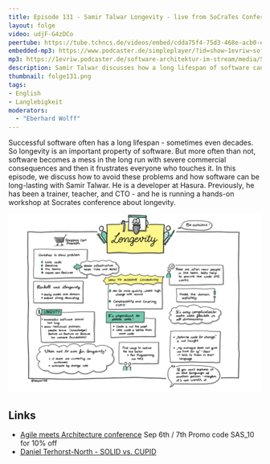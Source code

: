 ```yaml
---
title: Episode 131 - Samir Talwar Longevity - live from SoCraTes Conference
layout: folge
video: udjF-G4zDCo
peertube: https://tube.tchncs.de/videos/embed/cdda75f4-75d3-468e-acb0-eea172b8037d
embedded-mp3: https://www.podcaster.de/simpleplayer/?id=show~1evriw~software-architektur-im-stream~pod-ba0a311b31fc48f8b300bccdbd&v=1661628110
mp3: https://1evriw.podcaster.de/software-architektur-im-stream/media/Samir_Talwar_Longevity_-_live_from_SoCraTes_Conference.mp3
description: Samir Talwar discusses how a long lifespan of software can be suppoeted. 
thumbnail: folge131.png
tags:
- English
- Langlebigkeit
moderators:
  - "Eberhard Wolff"
---
```


Successful software often has a long lifespan - sometimes even
decades. So longevity is an important property of software. But more
often than not, software becomes a mess in the long run with severe
commercial consequences and then it frustrates everyone who touches
it. In this episode, we discuss how to avoid these problems and how
software can be long-lasting with Samir Talwar. He is a developer at
Hasura. Previously, he has been a trainer, teacher, and CTO - and he
is running a hands-on workshop at Socrates conference about longevity.

![Sketchnotes](/sketchnotes/folge131.jpg)

## Links


* [Agile meets Architecture conference](https://www.agile-meets-architecture.com/) Sep 6th / 7th Promo code SAS_10 for 10% off
* [Daniel Terhorst-North - SOLID vs. CUPID](https://software-architektur.tv/2022/01/27/episode100.html)
